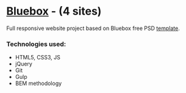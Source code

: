 # <a href="http://aekal.github.io">Bluebox</a> - (4 sites)
Full responsive website project based on Bluebox free PSD <a href="http://www.graphicsfuel.com/2013/07/bluebox-flat-website-psd-templates-design">template</a>.
### Technologies used:
- HTML5, CSS3, JS
- jQuery
- Git
- Gulp
- BEM methodology
